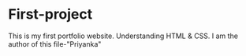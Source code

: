 # First-project
This is my first portfolio website.
Understanding HTML & CSS.
I am the author of this file-"Priyanka"
